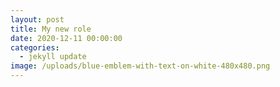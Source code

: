 ```yaml
---
layout: post
title: My new role
date: 2020-12-11 00:00:00
categories:
  - jekyll update
image: /uploads/blue-emblem-with-text-on-white-480x480.png
---
```


